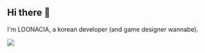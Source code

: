 ## Hi there 👋
I'm LOONACIA, a korean developer (and game designer wannabe).  
   
![](https://komarev.com/ghpvc/?username=loonacia&color=blueviolet&style=flat)
